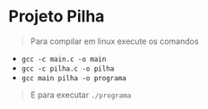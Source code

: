 # Projeto Pilha

> Para compilar em linux execute os comandos
* `gcc -c main.c -o main`
* `gcc -c pilha.c -o pilha`
* `gcc main pilha -o programa`

> E para executar `./programa`
